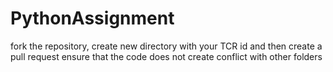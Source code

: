 # PythonAssignment
fork the repository, create new directory with your TCR id 
and then create a pull request
ensure that the code does not create conflict with other folders 

